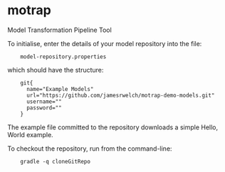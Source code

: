 motrap
======

Model Transformation Pipeline Tool

To initialise, enter the details of your model repository into the file:

		model-repository.properties

which should have the structure:

		git{
		  name="Example Models"
		  url="https://github.com/jamesrwelch/motrap-demo-models.git"
		  username=""
		  password=""
		}

The example file committed to the repository downloads a simple Hello, World example.

To checkout the repository, run from the command-line:

		gradle -q cloneGitRepo